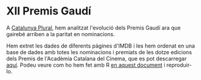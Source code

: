 # XII Premis Gaudí

A <a href="http://catalunyaplural.cat/ca/augmenten-les-dones-en-uns-premis-gaudi-gairebe-paritaris/" target="_blank">Catalunya Plural</a>, hem analitzat l'evolució dels Premis Gaudí ara que gairebé arriben a la paritat en nominacions.

Hem extret les dades de diferents pàgines d'IMDB i les hem ordenat en una base de dades amb totes les nominacions i premiats de les dotze edicions dels Premis de l'Acadèmia Catalana del Cinema, que es pot descarregar <a href="https://github.com/PeriodismePlural/XII-Premis-Gaudi/blob/master/gaudis0920.csv" target="_blank">aquí</a>. Podeu veure com ho hem fet amb R <a href="https://github.com/PeriodismePlural/XII-Premis-Gaudi/blob/master/premisgaudi.Rmd" target="_blank">en aquest document</a> i reproduir-lo.
